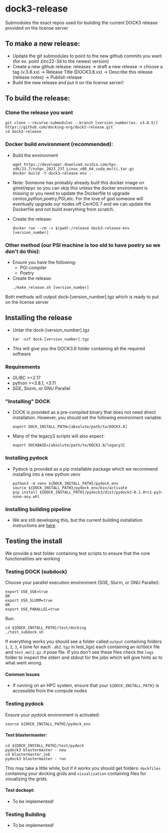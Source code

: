 # dock3-release
Submodules the exact repos used for building the current DOCK3 release provided on the license server

## To make a new release:
* Update the git submodules to point to the new github commits you want (for ex. point zinc22-3d to the newest version)
* Create a new github release: releases -> draft a new release -> choose a tag (v.3.8.xx) -> Release Title (DOCK3.8.xx) -> Describe this release (release notes) -> Publish release
* Build the new release and put it on the license server!

## To build the release:

### Clone the release you want

```
git clone --recurse-submodules --branch [version_number(ex. v3.8.5)] https://github.com/docking-org/dock3-release.git
cd dock3-release
```

### Docker build environment (recommended):

* Build the environment
    ```
    wget https://developer.download.nvidia.com/hpc-sdk/23.7/nvhpc_2023_237_Linux_x86_64_cuda_multi.tar.gz
    docker build -t dock3-release-env .
    ```
* Note: Someone has probably already built this docker image on gimel/epyc so you can skip this unless the docker environment is missing or you need to update the Dockerfile to upgrade centos,python,poetry,PGI,etc. For the love of god someone will eventually upgrade our nodes off CentOS 7 and we can update the Dockerfile and not build everything from scratch. 

* Create the release:
    ```
    docker run --rm -v $(pwd):/release dock3-release-env [version_number]
    ```

### Other method (our PSI machine is too old to have poetry so we don't do this):
    
* Ensure you have the following:
  * PGI compiler
  * Poetry
* Create the release:
    ```
    ./make_release.sh [version_number]
    ```


Both methods will output dock-[version_number].tgz which is ready to put on the license server

## Installing the release

* Untar the dock-[version_number].tgz
    ```
    tar -xzf dock-[version_number].tgz
    ```
* This will give you the DOCK3.8 folder containing all the required software

### Requirements
* GLIBC >=2.17
* python >=3.8.1, <3.11
* SGE, Slurm, or GNU Parallel


### "Installing" DOCK

* DOCK is provided as a pre-compiled binary that does not need direct installation. However, you should set the following environment variable:
  ```
  export DOCK_INSTALL_PATH=[absolute/path/to/DOCK3.8]
  ```

* Many of the legacy3 scripts will also expect:
  ```
  export DOCKBASE=[absolute/path/to/DOCK3.8/legacy3]
  ```

### Installing pydock


* Pydock is provided as a pip installable package which we recommend installing into a new python venv

    ```
    python3 -m venv ${DOCK_INSTALL_PATH}/pydock_env
    source ${DOCK_INSTALL_PATH}/pydock_env/bin/activate
    pip install ${DOCK_INSTALL_PATH}/pydock3/dist/pydock3-0.1.0rc1-py3-none-any.whl
    ```

### Installing building pipeline

* We are still developing this, but the current building installation instructions are [here](https://github.com/docking-org/zinc22-3d)


## Testing the install

We provide a test folder containing test scripts to ensure that the core functionalities are working

### Testing DOCK (subdock)

Choose your parallel execution environment (SGE, Slurm, or GNU Parallel):
```
export USE_SGE=true
OR
export USE_SLURM=true
OR
export USE_PARALLEL=true
```

Run:
```
cd ${DOCK_INSTALL_PATH}/test/docking
./test_subdock.sh
```

If everything works you should see a folder called `output` containing folders `1`, `2`, `3`, `4` (one for each `.db2.tgz` in test_ligs) each containing an `OUTDOCK` file and `test.mol2.gz.0` pose file. If you don't see these files check the `logs` folder to inspect the stderr and stdout for the jobs which will give hints as to what went wrong.

#### Common Issues
* If running on an HPC system, ensure that your `${DOCK_INSTALL_PATH}` is accessible from the compute nodes

### Testing pydock


Ensure your pydock environment is activated:
```
source ${DOCK_INSTALL_PATH}/pydock_env
```

#### Test blastermaster:
```
cd ${DOCK_INSTALL_PATH}/test/pydock
pydock3 blastermaster - new
cd blastermaster_job
pydock3 blastermaster - run
```

This may take a little while, but if it works you should get folders: `dockfiles` containing your docking grids and `visualization` containing files for visualizing the grids.

#### Test dockopt:
* To be implemented!

### Testing Building

* To be implemented!
